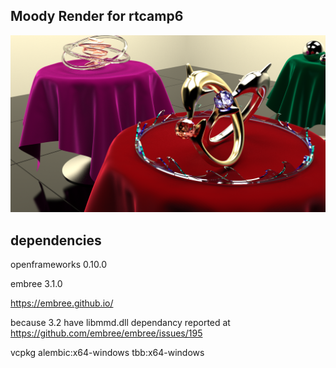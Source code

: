 ## Moody Render for rtcamp6
![17_usho](17_usho.png)

## dependencies
openframeworks 0.10.0

embree 3.1.0

https://embree.github.io/

because 3.2 have libmmd.dll dependancy reported at https://github.com/embree/embree/issues/195

vcpkg
alembic:x64-windows
tbb:x64-windows
